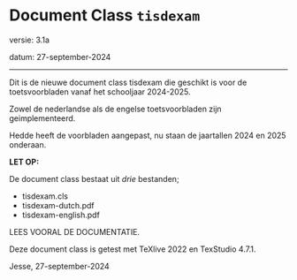 

# Document Class `tisdexam`

versie: 3.1a

datum:  27-september-2024


-----------------------
Dit is de nieuwe document class tisdexam die geschikt is voor de
toetsvoorbladen vanaf het schooljaar 2024-2025.

Zowel de nederlandse als de engelse toetsvoorbladen zijn geimplementeerd.

Hedde heeft de voorbladen aangepast, nu staan de jaartallen 2024 en 2025 onderaan.

**LET OP:**

De document class bestaat uit *drie* bestanden;

* tisdexam.cls
* tisdexam-dutch.pdf
* tisdexam-english.pdf

LEES VOORAL DE DOCUMENTATIE.


Deze document class is getest met TeXlive 2022 en TexStudio 4.7.1.

Jesse, 27-september-2024
